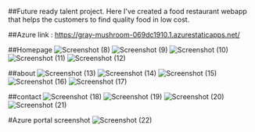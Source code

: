 ##Future ready talent project.
 Here I've created a food restaurant webapp that helps the customers to find quality food in low cost.

##Azure link : https://gray-mushroom-069dc1910.1.azurestaticapps.net/

##Homepage
![Screenshot (8)](https://user-images.githubusercontent.com/105422170/183333605-4327f4af-8c76-413a-a978-1c35ecb8c7bb.png)
![Screenshot (9)](https://user-images.githubusercontent.com/105422170/183334832-74d53706-03d4-4f22-8e5f-cc83c20d97f1.png)
![Screenshot (10)](https://user-images.githubusercontent.com/105422170/183333685-a1a7a596-ee00-481d-90c8-1d038d417f65.png)
![Screenshot (11)](https://user-images.githubusercontent.com/105422170/183333699-12ba10d5-8684-4ebe-92c2-9d8a599cc103.png)
![Screenshot (12)](https://user-images.githubusercontent.com/105422170/183333700-18b05fdd-4f08-4376-8661-9e77703c47a4.png)


##about
![Screenshot (13)](https://user-images.githubusercontent.com/105422170/183334447-190c3353-890e-44d0-9a83-3ca76cad5247.png)
![Screenshot (14)](https://user-images.githubusercontent.com/105422170/183334506-09187a02-6672-444c-80b3-60a2981aa503.png)
![Screenshot (15)](https://user-images.githubusercontent.com/105422170/183334533-019e83fd-97c3-426b-abff-31c62bf85544.png)
![Screenshot (16)](https://user-images.githubusercontent.com/105422170/183334549-8497deb1-213b-469b-9b46-c4966c740619.png)
![Screenshot (17)](https://user-images.githubusercontent.com/105422170/183334564-bc12722c-6d8c-40a0-87ba-76de4f6d3d2a.png)

##contact
![Screenshot (18)](https://user-images.githubusercontent.com/105422170/183334730-78642c59-b9ab-434e-ba25-19bd2013dc7b.png)
![Screenshot (19)](https://user-images.githubusercontent.com/105422170/183334743-3bdb3657-c17f-43c8-9c93-47e2c02db1a1.png)
![Screenshot (20)](https://user-images.githubusercontent.com/105422170/183334759-0f8b8106-5586-49a7-89f5-ca9c23328fad.png)
![Screenshot (21)](https://user-images.githubusercontent.com/105422170/183334772-a5b798a5-bfe7-4f98-b6f1-b6279b28452d.png)

#Azure portal screenshot
![Screenshot (22)](https://user-images.githubusercontent.com/105422170/183335332-7eef1fd8-3dca-4bef-bcc1-41f816570258.png)

